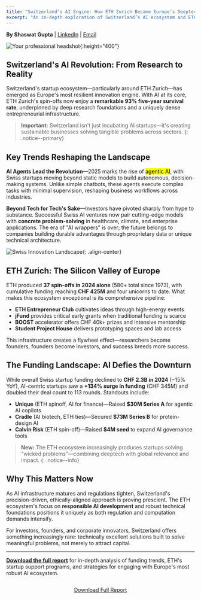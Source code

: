 ```yaml
---
title: "Switzerland’s AI Engine: How ETH Zurich Became Europe’s Deeptech Powerhouse"
excerpt: "An in-depth exploration of Switzerland’s AI ecosystem and ETH Zurich’s outsized role in it—where research excellence, entrepreneurial density, and investor discipline converge to build Europe's most resilient startup engine."
---
```


**By Shaswat Gupta** | [LinkedIn](https://www.linkedin.com/in/shaswat-gupta/) | [Email](mailto:shagupta@ethz.ch)

![Your professional headshot](smol_profile_picture.png){:height="400"}

## Switzerland's AI Revolution: From Research to Reality

Switzerland's startup ecosystem—particularly around ETH Zurich—has emerged as Europe's most resilient innovation engine. With AI at its core, ETH Zurich's spin-offs now enjoy a **remarkable 93% five-year survival rate**, underpinned by deep research foundations and a uniquely dense entrepreneurial infrastructure.

> **Important:** Switzerland isn't just incubating AI startups—it's creating sustainable businesses solving tangible problems across sectors.
{: .notice--primary}

## Key Trends Reshaping the Landscape

**AI Agents Lead the Revolution**—2025 marks the rise of <mark>agentic AI</mark>, with Swiss startups moving beyond static models to build autonomous, decision-making systems. Unlike simple chatbots, these agents execute complex tasks with minimal supervision, reshaping business workflows across industries.

**Beyond Tech for Tech's Sake**—Investors have pivoted sharply from hype to substance. Successful Swiss AI ventures now pair cutting-edge models with **concrete problem-solving** in healthcare, climate, and enterprise applications. The era of "AI wrappers" is over; the future belongs to companies building durable advantages through proprietary data or unique technical architecture.

![Swiss Innovation Landscape](innovation.jpg){: .align-center}

## ETH Zurich: The Silicon Valley of Europe

ETH produced **37 spin-offs in 2024 alone** (580+ total since 1973), with cumulative funding reaching **CHF 425M** and four unicorns to date. What makes this ecosystem exceptional is its comprehensive pipeline:

- **ETH Entrepreneur Club** cultivates ideas through high-energy events
- **jFund** provides critical early grants when traditional funding is scarce
- **BOOST** accelerator offers CHF 40k+ prizes and intensive mentorship
- **Student Project House** delivers prototyping spaces and lab access

This infrastructure creates a flywheel effect—researchers become founders, founders become investors, and success breeds more success.

## The Funding Landscape: AI Defies the Downturn

While overall Swiss startup funding declined to **CHF 2.3B in 2024** (−15% YoY), AI-centric startups saw a **+134% surge in funding** (CHF 345M) and doubled their deal count to 113 rounds. Standouts include:

- **Unique** (ETH spinoff, AI for finance)—Raised **$30M Series A** for agentic AI copilots
- **Cradle** (AI biotech, ETH ties)—Secured **$73M Series B** for protein-design AI
- **Calvin Risk** (ETH spin-off)—Raised **$4M seed** to expand AI governance tools

> **New:** The ETH ecosystem increasingly produces startups solving "wicked problems"—combining deeptech with global relevance and impact.
{: .notice--info}

## Why This Matters Now

As AI infrastructure matures and regulations tighten, Switzerland's precision-driven, ethically-aligned approach is proving prescient. The ETH ecosystem's focus on **responsible AI development** and robust technical foundations positions it uniquely as both regulation and computation demands intensify.

For investors, founders, and corporate innovators, Switzerland offers something increasingly rare: technically excellent solutions built to solve meaningful problems, not merely to attract capital.

---

[**Download the full report**](#) for in-depth analysis of funding trends, ETH's startup support programs, and strategies for engaging with Europe's most robust AI ecosystem.

<div class="page__download" style="text-align:center; margin: 2em 0;">
  <a href="/assets/files/shazz_swiss_startup_ecosystem.pdf" class="btn btn--primary">
    <i class="fas fa-download"></i> Download Full Report
  </a>
</div>